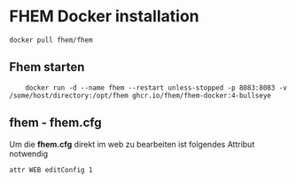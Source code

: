 # FHEM Docker installation

```
docker pull fhem/fhem
```

## Fhem starten

```
    docker run -d --name fhem --restart unless-stopped -p 8083:8083 -v /some/host/directory:/opt/fhem ghcr.io/fhem/fhem-docker:4-bullseye
```

## fhem - fhem.cfg
Um die **fhem.cfg** direkt im web zu bearbeiten ist folgendes Attribut notwendig

```
attr WEB editConfig 1
```
